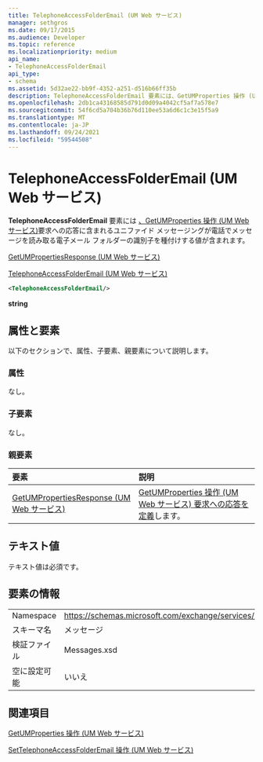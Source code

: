 ```yaml
---
title: TelephoneAccessFolderEmail (UM Web サービス)
manager: sethgros
ms.date: 09/17/2015
ms.audience: Developer
ms.topic: reference
ms.localizationpriority: medium
api_name:
- TelephoneAccessFolderEmail
api_type:
- schema
ms.assetid: 5d32ae22-bb9f-4352-a251-d516b66ff35b
description: TelephoneAccessFolderEmail 要素には、GetUMProperties 操作 (UM Web サービス) 要求への応答に含まれるユニファイド メッセージングが電話でメッセージを読み取る電子メール フォルダーの識別子を種付けする値が含まれます。
ms.openlocfilehash: 2db1ca43168585d791d0d09a4042cf5af7a578e7
ms.sourcegitcommit: 54f6cd5a704b36b76d110ee53a6d6c1c3e15f5a9
ms.translationtype: MT
ms.contentlocale: ja-JP
ms.lasthandoff: 09/24/2021
ms.locfileid: "59544508"
---
```

# <a name="telephoneaccessfolderemail-um-web-service"></a>TelephoneAccessFolderEmail (UM Web サービス)

**TelephoneAccessFolderEmail** 要素には [、GetUMProperties 操作 (UM Web サービス)](getumproperties-operation-um-web-service.md)要求への応答に含まれるユニファイド メッセージングが電話でメッセージを読み取る電子メール フォルダーの識別子を種付けする値が含まれます。 
  
[GetUMPropertiesResponse (UM Web サービス)](getumpropertiesresponse-um-web-service.md)
  
[TelephoneAccessFolderEmail (UM Web サービス)](telephoneaccessfolderemail-um-web-service.md)
  
```xml
<TelephoneAccessFolderEmail/>
```

 **string**
## <a name="attributes-and-elements"></a>属性と要素

以下のセクションで、属性、子要素、親要素について説明します。
  
### <a name="attributes"></a>属性

なし。
  
### <a name="child-elements"></a>子要素

なし。
  
### <a name="parent-elements"></a>親要素

|**要素**|**説明**|
|:-----|:-----|
|[GetUMPropertiesResponse (UM Web サービス)](getumpropertiesresponse-um-web-service.md) <br/> |[GetUMProperties 操作 (UM Web サービス) 要求への応答を定義](getumproperties-operation-um-web-service.md)します。  <br/> |
   
## <a name="text-value"></a>テキスト値

テキスト値は必須です。
  
## <a name="element-information"></a>要素の情報

|||
|:-----|:-----|
|Namespace  <br/> |https://schemas.microsoft.com/exchange/services/2006/messages  <br/> |
|スキーマ名  <br/> |メッセージ  <br/> |
|検証ファイル  <br/> |Messages.xsd  <br/> |
|空に設定可能  <br/> |いいえ  <br/> |
   
## <a name="see-also"></a>関連項目



[GetUMProperties 操作 (UM Web サービス)](getumproperties-operation-um-web-service.md)
  
[SetTelephoneAccessFolderEmail 操作 (UM Web サービス)](settelephoneaccessfolderemail-operation-um-web-service.md)

